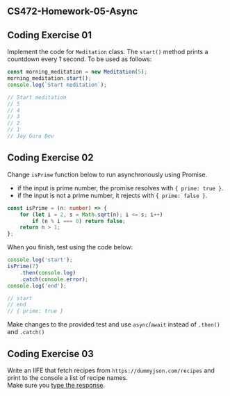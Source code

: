 ## CS472-Homework-05-Async
## Coding Exercise 01
Implement the code for `Meditation` class. The `start()` method prints a countdown every 1 second. To be used as follows:
```typescript
const morning_meditation = new Meditation(5);
morning_meditation.start();
console.log(`Start meditation`);

// Start meditation
// 5
// 4
// 3
// 2
// 1
// Jay Guru Dev
```

## Coding Exercise 02
Change `isPrime` function below to run asynchronously using Promise.  
* if the input is prime number, the promise resolves with `{ prime: true }`.  
* if the input is not a prime number, it rejects with `{ prime: false }`.  
```typescript
const isPrime = (n: number) => {
    for (let i = 2, s = Math.sqrt(n); i <= s; i++)
        if (n % i === 0) return false;
    return n > 1;
};
```
When you finish, test using the code below:
```typescript
console.log('start');
isPrime(7)
    .then(console.log)
    .catch(console.error);
console.log('end');

// start
// end
// { prime: true }
```
Make changes to the provided test and use `async`/`await` instead of `.then()` and `.catch()`

## Coding Exercise 03
Write an IIFE that fetch recipes from `https://dummyjson.com/recipes` and print to the console a list of recipe names.  
Make sure you [type the response](https://transform.tools/json-to-typescript). 
